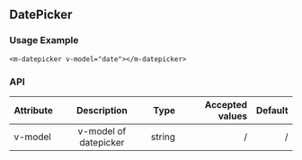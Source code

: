 ## DatePicker 

### Usage Example

```
<m-datepicker v-model="date"></m-datepicker>
```
 

### API

| Attribute      |Description  |Type  |Accepted values|Default|
| ------------- |:-------------:| -----:|-----:|-----:|
| v-model| v-model of datepicker| string|/|/|